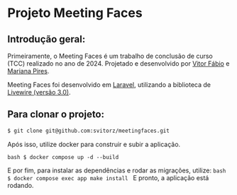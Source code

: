 # Projeto Meeting Faces

## Introdução geral:

Primeiramente, o Meeting Faces é um trabalho de conclusão de curso (TCC) realizado no ano de 2024. Projetado e desenvolvido por [Vitor Fábio](https://www.linkedin.com/in/svitorz) e [Mariana Pires](https://www.linkedin.com/in/mariana-pires-b59376331/).

Meeting Faces foi desenvolvido em [Laravel](https://laravel.com), utilizando a biblioteca de [Livewire (versão 3.0)](https://livewire.laravel.com/]).

## Para clonar o projeto:

```bash
$ git clone git@github.com:svitorz/meetingfaces.git
```

Após isso, utilize docker para construir e subir a aplicação.

`bash
$ docker compose up -d --build
`

E por fim, para instalar as dependências e rodar as migrações, utilize:
`bash
$ docker compose exec app make install
`
E pronto, a aplicação está rodando.
